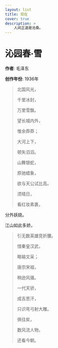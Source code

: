 ```yaml
---
layout: list
title: 现在
cover: true
description: >
    人间正道是沧桑。
---
```

# 沁园春·雪

**作者**: 毛泽东

**创作年份**: 1936年

>北国风光，
>
>千里冰封，
>
>万里雪飘。
>
>望长城内外，
>
>惟余莽莽；
>
>大河上下，
>
>顿失滔滔。
>
>山舞银蛇，
>
>原驰蜡象，
>
>欲与天公试比高。
>
>须晴日，
>
>看红妆素裹，
>
分外妖娆。
>
江山如此多娇，
>
>引无数英雄竞折腰。
>
>惜秦皇汉武，
>
>略输文采；
>
>唐宗宋祖，
>
>稍逊风骚。
>
>一代天骄，
>
>成吉思汗，
>
>只识弯弓射大雕。
>
>俱往矣，
>
>数风流人物，
>
>还看今朝。